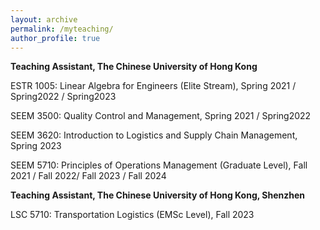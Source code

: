```yaml
---
layout: archive
permalink: /myteaching/
author_profile: true
---
```

		
**Teaching Assistant, The Chinese University of Hong Kong**
		
ESTR 1005: Linear Algebra for Engineers (Elite Stream), Spring 2021 / Spring2022 / Spring2023
		
SEEM 3500: Quality Control and Management, Spring 2021 / Spring2022
		
SEEM 3620: Introduction to Logistics and Supply Chain Management, Spring 2023
		
SEEM 5710: Principles of Operations Management (Graduate Level), Fall 2021 / Fall 2022/ Fall 2023 / Fall 2024

**Teaching Assistant, The Chinese University of Hong Kong, Shenzhen**
		

LSC 5710: Transportation Logistics (EMSc Level), Fall 2023
